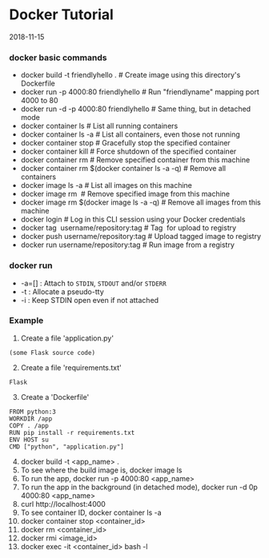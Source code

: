 # Docker Tutorial
2018-11-15

### docker basic commands
- docker build -t friendlyhello .  # Create image using this directory's Dockerfile
- docker run -p 4000:80 friendlyhello  # Run "friendlyname" mapping port 4000 to 80
- docker run -d -p 4000:80 friendlyhello         # Same thing, but in detached mode
- docker container ls                                # List all running containers
- docker container ls -a             # List all containers, even those not running
- docker container stop <hash>           # Gracefully stop the specified container
- docker container kill <hash>         # Force shutdown of the specified container
- docker container rm <hash>        # Remove specified container from this machine
- docker container rm $(docker container ls -a -q)         # Remove all containers
- docker image ls -a                             # List all images on this machine
- docker image rm <image id>            # Remove specified image from this machine
- docker image rm $(docker image ls -a -q)   # Remove all images from this machine
- docker login             # Log in this CLI session using your Docker credentials
- docker tag <image> username/repository:tag  # Tag <image> for upload to registry
- docker push username/repository:tag            # Upload tagged image to registry
- docker run username/repository:tag                   # Run image from a registry

### docker run
* -a=[] : Attach to `STDIN`, `STDOUT` and/or `STDERR`
* -t    : Allocate a pseudo-tty
* -i    : Keep STDIN open even if not attached

### Example
1. Create a file 'application.py'
```
(some Flask source code)
```
2. Create a file 'requirements.txt'
```
Flask
```
3. Create a 'Dockerfile'
```
FROM python:3
WORKDIR /app
COPY . /app
RUN pip install -r requirements.txt
ENV HOST su
CMD ["python", "application.py"]
```
4. docker build -t <app_name> .
5. To see where the build image is, docker image ls
6. To run the app, docker run -p 4000:80 <app_name>
7. To run the app in the background (in detached mode), docker run -d 0p 4000:80 <app_name>
8. curl http://localhost:4000
9. To see container ID, docker container ls -a
10. docker container stop <container_id>
11. docker rm <container_id>
12. docker rmi <image_id>
13. docker exec -it <container_id> bash -l
